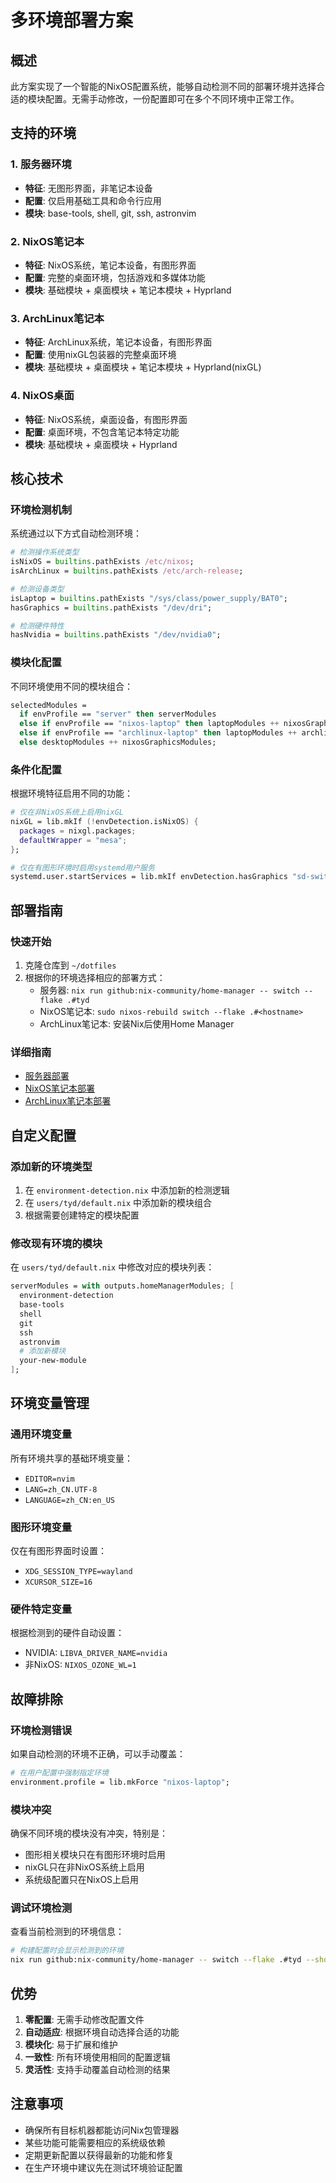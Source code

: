 # 多环境部署方案

## 概述
此方案实现了一个智能的NixOS配置系统，能够自动检测不同的部署环境并选择合适的模块配置。无需手动修改，一份配置即可在多个不同环境中正常工作。

## 支持的环境

### 1. 服务器环境
- **特征**: 无图形界面，非笔记本设备
- **配置**: 仅启用基础工具和命令行应用
- **模块**: base-tools, shell, git, ssh, astronvim

### 2. NixOS笔记本
- **特征**: NixOS系统，笔记本设备，有图形界面
- **配置**: 完整的桌面环境，包括游戏和多媒体功能
- **模块**: 基础模块 + 桌面模块 + 笔记本模块 + Hyprland

### 3. ArchLinux笔记本
- **特征**: ArchLinux系统，笔记本设备，有图形界面
- **配置**: 使用nixGL包装器的完整桌面环境
- **模块**: 基础模块 + 桌面模块 + 笔记本模块 + Hyprland(nixGL)

### 4. NixOS桌面
- **特征**: NixOS系统，桌面设备，有图形界面
- **配置**: 桌面环境，不包含笔记本特定功能
- **模块**: 基础模块 + 桌面模块 + Hyprland

## 核心技术

### 环境检测机制
系统通过以下方式自动检测环境：

```nix
# 检测操作系统类型
isNixOS = builtins.pathExists /etc/nixos;
isArchLinux = builtins.pathExists /etc/arch-release;

# 检测设备类型
isLaptop = builtins.pathExists "/sys/class/power_supply/BAT0";
hasGraphics = builtins.pathExists "/dev/dri";

# 检测硬件特性
hasNvidia = builtins.pathExists "/dev/nvidia0";
```

### 模块化配置
不同环境使用不同的模块组合：

```nix
selectedModules = 
  if envProfile == "server" then serverModules
  else if envProfile == "nixos-laptop" then laptopModules ++ nixosGraphicsModules
  else if envProfile == "archlinux-laptop" then laptopModules ++ archlinuxGraphicsModules
  else desktopModules ++ nixosGraphicsModules;
```

### 条件化配置
根据环境特征启用不同的功能：

```nix
# 仅在非NixOS系统上启用nixGL
nixGL = lib.mkIf (!envDetection.isNixOS) {
  packages = nixgl.packages;
  defaultWrapper = "mesa";
};

# 仅在有图形环境时启用systemd用户服务
systemd.user.startServices = lib.mkIf envDetection.hasGraphics "sd-switch";
```

## 部署指南

### 快速开始
1. 克隆仓库到 `~/dotfiles`
2. 根据你的环境选择相应的部署方式：
   - 服务器: `nix run github:nix-community/home-manager -- switch --flake .#tyd`
   - NixOS笔记本: `sudo nixos-rebuild switch --flake .#<hostname>`
   - ArchLinux笔记本: 安装Nix后使用Home Manager

### 详细指南
- [服务器部署](../examples/server-deployment.md)
- [NixOS笔记本部署](../examples/nixos-laptop-deployment.md)
- [ArchLinux笔记本部署](../examples/archlinux-laptop-deployment.md)

## 自定义配置

### 添加新的环境类型
1. 在 `environment-detection.nix` 中添加新的检测逻辑
2. 在 `users/tyd/default.nix` 中添加新的模块组合
3. 根据需要创建特定的模块配置

### 修改现有环境的模块
在 `users/tyd/default.nix` 中修改对应的模块列表：

```nix
serverModules = with outputs.homeManagerModules; [
  environment-detection
  base-tools
  shell
  git
  ssh
  astronvim
  # 添加新模块
  your-new-module
];
```

## 环境变量管理

### 通用环境变量
所有环境共享的基础环境变量：
- `EDITOR=nvim`
- `LANG=zh_CN.UTF-8`
- `LANGUAGE=zh_CN:en_US`

### 图形环境变量
仅在有图形界面时设置：
- `XDG_SESSION_TYPE=wayland`
- `XCURSOR_SIZE=16`

### 硬件特定变量
根据检测到的硬件自动设置：
- NVIDIA: `LIBVA_DRIVER_NAME=nvidia`
- 非NixOS: `NIXOS_OZONE_WL=1`

## 故障排除

### 环境检测错误
如果自动检测的环境不正确，可以手动覆盖：

```nix
# 在用户配置中强制指定环境
environment.profile = lib.mkForce "nixos-laptop";
```

### 模块冲突
确保不同环境的模块没有冲突，特别是：
- 图形相关模块只在有图形环境时启用
- nixGL只在非NixOS系统上启用
- 系统级配置只在NixOS上启用

### 调试环境检测
查看当前检测到的环境信息：

```bash
# 构建配置时会显示检测到的环境
nix run github:nix-community/home-manager -- switch --flake .#tyd --show-trace
```

## 优势

1. **零配置**: 无需手动修改配置文件
2. **自动适应**: 根据环境自动选择合适的功能
3. **模块化**: 易于扩展和维护
4. **一致性**: 所有环境使用相同的配置逻辑
5. **灵活性**: 支持手动覆盖自动检测的结果

## 注意事项

- 确保所有目标机器都能访问Nix包管理器
- 某些功能可能需要相应的系统级依赖
- 定期更新配置以获得最新的功能和修复
- 在生产环境中建议先在测试环境验证配置 
